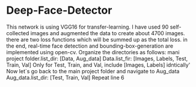 # Deep-Face-Detector
This network is using VGG16 for transfer-learning. I have used 90 self-collected images and augmented the data to create about 4700 images. there are two loss functions which will be summed up as the total loss. in the end, real-time face detection and bounding-box-generation are implemented using open-cv. 
Organize the directories as follows:
mani project folder.list_dir: [Data, Aug_data]
Data.list_fir: [Images, Labels, Test, Train, Val]
Only for Test, Train, and Val, include [Images, Labels] idntically'
Now let`s go back to the main project folder and navigate to Aug_data
Aug_data.list_dir: [Test, Train, Val]
Repeat line 6

